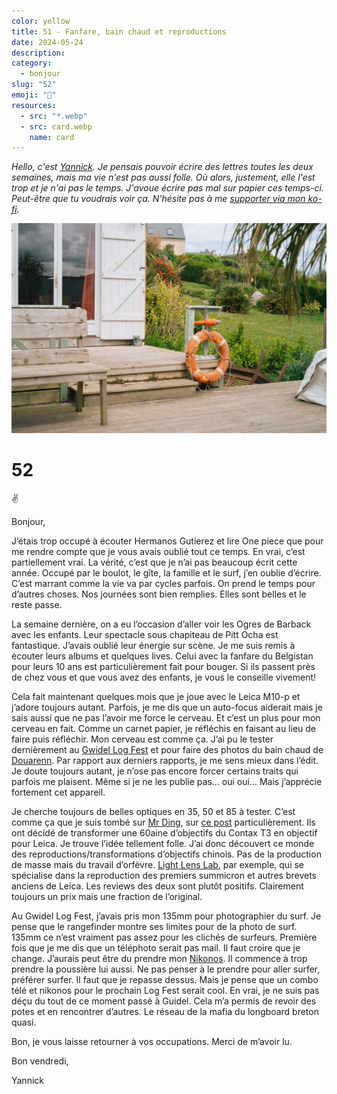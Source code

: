 ```yaml
---
color: yellow
title: 51 - Fanfare, bain chaud et reproductions
date: 2024-05-24
description: 
category:
  - bonjour
slug: "52"
emoji: "💌"
resources:
  - src: "*.webp"
  - src: card.webp
    name: card
---
```


*Hello, c'est [Yannick](https://yannickschutz.com). Je pensais pouvoir écrire des lettres toutes les deux semaines, mais ma vie n'est pas aussi folle. Où alors, justement, elle l'est trop et je n'ai pas le temps. J'avoue écrire pas mal sur papier ces temps-ci. Peut-être que tu voudrais voir ça. N'hésite pas à me [supporter via mon ko-fi](https://ko-fi.com/bonjouryannick/tiers).*

![](cover.webp)
# 52


✌ 

Bonjour,

J’étais trop occupé à écouter Hermanos Gutierez et lire One piece que pour me rendre compte que je vous avais oublié tout ce temps. En vrai, c’est partiellement vrai. La vérité, c’est que je n’ai pas beaucoup écrit cette année. Occupé par le boulot, le gîte, la famille et le surf, j’en oublie d’écrire. C’est marrant comme la vie va par cycles parfois. On prend le temps pour d’autres choses. Nos journées sont bien remplies. Elles sont belles et le reste passe. 

La semaine dernière, on a eu l’occasion d’aller voir les Ogres de Barback avec les enfants. Leur spectacle sous chapiteau de Pitt Ocha est fantastique. J’avais oublié leur énergie sur scène. Je me suis remis à écouter leurs albums et quelques lives. Celui avec la fanfare du Belgistan pour leurs 10 ans est particulièrement fait pour bouger. Si ils passent près de chez vous et que vous avez des enfants, je vous le conseille vivement!

Cela fait maintenant quelques mois que je joue avec le Leica M10-p et j’adore toujours autant. Parfois, je me dis que un auto-focus aiderait mais je sais aussi que ne pas l’avoir me force le cerveau. Et c’est un plus pour mon cerveau en fait. Comme un carnet papier, je réfléchis en faisant au lieu de faire puis réfléchir. Mon cerveau est comme ça. J’ai pu le tester dernièrement au [Gwidel Log Fest](https://instagram.com/gwidellogfest/) et pour faire des photos du bain chaud de [Douarenn](https://douarenn.fr). Par rapport aux derniers rapports, je me sens mieux dans l’édit. Je doute toujours autant, je n’ose pas encore forcer certains traits qui parfois me plaisent. Même si je ne les publie pas... oui oui... Mais j’apprécie fortement cet appareil. 

Je cherche toujours de belles optiques en 35, 50 et 85 à tester. C’est comme ça que je suis tombé sur [Mr Ding](https://mrdingstudio.com), sur [ce post](https://www.threads.net/@mrdingstudio/post/C4iQwNzr1FE) particulièrement. Ils ont décidé de transformer une 60aine d’objectifs du Contax T3 en objectif pour Leica. Je trouve l’idée tellement folle. J’ai donc découvert ce monde des reproductions/transformations d’objectifs chinois. Pas de la production de masse mais du travail d’orfèvre. [Light Lens Lab](https://lightlenslab.co), par exemple, qui se spécialise dans la reproduction des premiers summicron et autres brevets anciens de Leica. Les reviews des deux sont plutôt positifs. Clairement toujours un prix mais une fraction de l’original.

Au Gwidel Log Fest, j’avais pris mon 135mm pour photographier du surf. Je pense que le rangefinder montre ses limites pour de la photo de surf. 135mm ce n’est vraiment pas assez pour les clichés de surfeurs. Première fois que je me dis que un téléphoto serait pas mail. Il faut croire que je change. J’aurais peut être du prendre mon [Nikonos](https://yannickschutz.com/nikonos-v). Il commence à trop prendre la poussière lui aussi. Ne pas penser à le prendre pour aller surfer, préférer surfer. Il faut que je repasse dessus. Mais je pense que un combo télé et nikonos pour le prochain Log Fest serait cool. En vrai, je ne suis pas déçu du tout de ce moment passé à Guidel. Cela m’a permis de revoir des potes et en rencontrer d’autres. Le réseau de la mafia du longboard breton quasi.

Bon, je vous laisse retourner à vos occupations. 
Merci de m’avoir lu. 

Bon vendredi, 

Yannick
